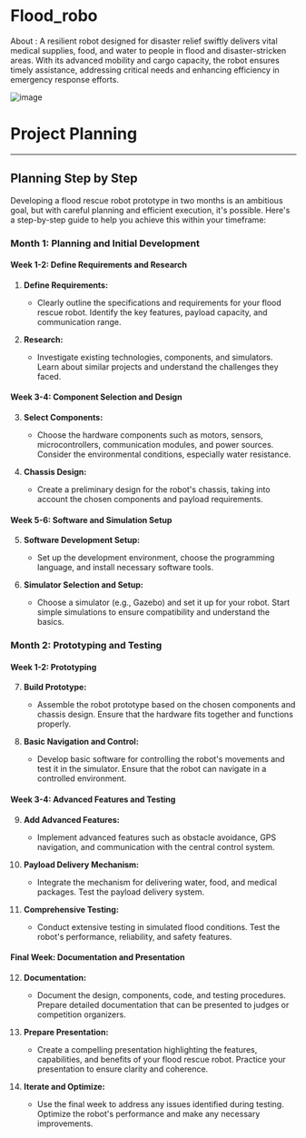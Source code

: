 # Flood_robo

About :
A resilient robot designed for disaster relief swiftly delivers vital medical supplies, food, and water to people in flood and disaster-stricken areas. With its advanced mobility and cargo capacity, the robot ensures timely assistance, addressing critical needs and enhancing efficiency in emergency response efforts.

![image](https://github.com/jaswanth-coder/Flood_robo/assets/75730218/200499f5-68ad-439a-abbc-e8232646ff79)



# Project Planning 
------------------------------
## Planning Step by Step 


Developing a flood rescue robot prototype in two months is an ambitious goal, but with careful planning and efficient execution, it's possible. Here's a step-by-step guide to help you achieve this within your timeframe:

### Month 1: Planning and Initial Development

#### Week 1-2: Define Requirements and Research
1. **Define Requirements:**
   - Clearly outline the specifications and requirements for your flood rescue robot. Identify the key features, payload capacity, and communication range.

2. **Research:**
   - Investigate existing technologies, components, and simulators. Learn about similar projects and understand the challenges they faced.

#### Week 3-4: Component Selection and Design
3. **Select Components:**
   - Choose the hardware components such as motors, sensors, microcontrollers, communication modules, and power sources. Consider the environmental conditions, especially water resistance.

4. **Chassis Design:**
   - Create a preliminary design for the robot's chassis, taking into account the chosen components and payload requirements.

#### Week 5-6: Software and Simulation Setup
5. **Software Development Setup:**
   - Set up the development environment, choose the programming language, and install necessary software tools.

6. **Simulator Selection and Setup:**
   - Choose a simulator (e.g., Gazebo) and set it up for your robot. Start simple simulations to ensure compatibility and understand the basics.

### Month 2: Prototyping and Testing

#### Week 1-2: Prototyping
7. **Build Prototype:**
   - Assemble the robot prototype based on the chosen components and chassis design. Ensure that the hardware fits together and functions properly.

8. **Basic Navigation and Control:**
   - Develop basic software for controlling the robot's movements and test it in the simulator. Ensure that the robot can navigate in a controlled environment.

#### Week 3-4: Advanced Features and Testing
9. **Add Advanced Features:**
   - Implement advanced features such as obstacle avoidance, GPS navigation, and communication with the central control system.

10. **Payload Delivery Mechanism:**
    - Integrate the mechanism for delivering water, food, and medical packages. Test the payload delivery system.

11. **Comprehensive Testing:**
    - Conduct extensive testing in simulated flood conditions. Test the robot's performance, reliability, and safety features.

#### Final Week: Documentation and Presentation
12. **Documentation:**
    - Document the design, components, code, and testing procedures. Prepare detailed documentation that can be presented to judges or competition organizers.

13. **Prepare Presentation:**
    - Create a compelling presentation highlighting the features, capabilities, and benefits of your flood rescue robot. Practice your presentation to ensure clarity and coherence.

14. **Iterate and Optimize:**
    - Use the final week to address any issues identified during testing. Optimize the robot's performance and make any necessary improvements.
